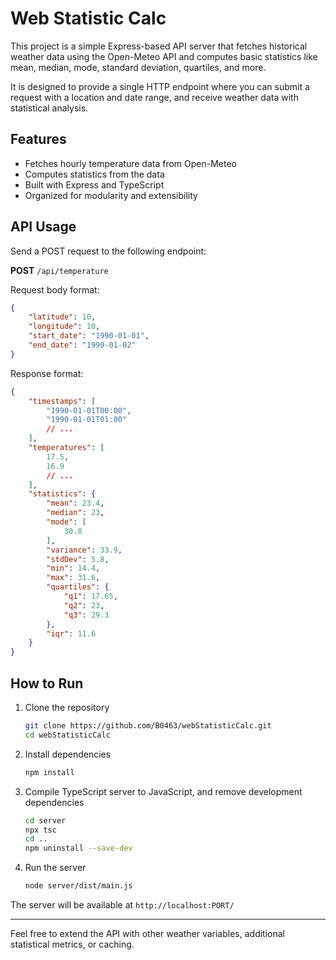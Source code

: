 # Web Statistic Calc

This project is a simple Express-based API server that fetches historical weather data using the Open-Meteo API and computes basic statistics like mean, median, mode, standard deviation, quartiles, and more.

It is designed to provide a single HTTP endpoint where you can submit a request with a location and date range, and receive weather data with statistical analysis.

## Features

- Fetches hourly temperature data from Open-Meteo
- Computes statistics from the data
- Built with Express and TypeScript
- Organized for modularity and extensibility

## API Usage

Send a POST request to the following endpoint:

**POST** `/api/temperature`

Request body format:

```json
{
    "latitude": 10,
    "longitude": 10,
    "start_date": "1990-01-01",
    "end_date": "1990-01-02"
}
```

Response format:

```json
{
    "timestamps": [
        "1990-01-01T00:00",
        "1990-01-01T01:00"
        // ...
    ],
    "temperatures": [
        17.5,
        16.9
        // ...
    ],
    "statistics": {
        "mean": 23.4,
        "median": 23,
        "mode": [
            30.8
        ],
        "variance": 33.9,
        "stdDev": 5.8,
        "min": 14.4,
        "max": 31.6,
        "quartiles": {
            "q1": 17.65,
            "q2": 23,
            "q3": 29.3
        },
        "iqr": 11.6
    }
}
```

## How to Run

1. Clone the repository

   ```bash
   git clone https://github.com/B0463/webStatisticCalc.git
   cd webStatisticCalc
   ```

2. Install dependencies

   ```bash
   npm install
   ```

3. Compile TypeScript server to JavaScript, and remove development dependencies

   ```bash
   cd server
   npx tsc
   cd ..
   npm uninstall --save-dev
   ```
4. Run the server

   ```bash
   node server/dist/main.js  
   ```

The server will be available at `http://localhost:PORT/`

---

Feel free to extend the API with other weather variables, additional statistical metrics, or caching.
